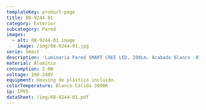 ```yaml
---
templateKey: product-page
title: 08-9244-01
category: Exterior
subcategory: Pared
images:
  - alt: 08-9244-01 image
    image: /img/08-9244-01.jpg
serie: Smart
description: 'Luminaria Pared SMART CREE LED, 200Lm. Acabado blanco -01 y gris -03.'
material: Aluminio
consumption: 2.6W
voltage: 100-240V
equipment: Housing de plástico incluido.
colorTemperature: Blanco Cálido 3000K
ip: IP65
dataSheet: /img/08-9244-01.pdf
---
```


